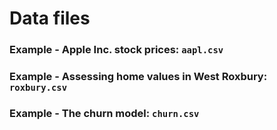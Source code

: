 # Data files

### Example - Apple Inc. stock prices: `aapl.csv`

### Example - Assessing home values in West Roxbury: `roxbury.csv`

### Example - The churn model: `churn.csv`

